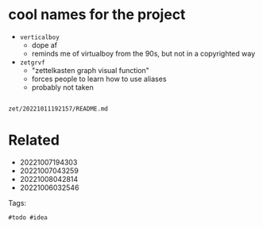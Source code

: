 # cool names for the project

- `verticalboy`
  - dope af
  - reminds me of virtualboy from the 90s, but not in a copyrighted way
- `zetgrvf`
  - "zettelkasten graph visual function"
  - forces people to learn how to use aliases
  - probably not taken

```
```

` zet/20221011192157/README.md `

# Related

- 20221007194303
- 20221007043259
- 20221008042814
- 20221006032546

Tags:

    #todo #idea
